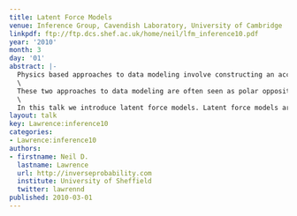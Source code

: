 ```yaml
---
title: Latent Force Models
venue: Inference Group, Cavendish Laboratory, University of Cambridge
linkpdf: ftp://ftp.dcs.shef.ac.uk/home/neil/lfm_inference10.pdf
year: '2010'
month: 3
day: '01'
abstract: |-
  Physics based approaches to data modeling involve constructing an accurate mechanistic model of data, often based on differential equations. Machine learning approaches are typically data driven— perhaps through regularized function approximation.\
  \
  These two approaches to data modeling are often seen as polar opposites, but in reality they are two different ends to a spectrum of approaches we might take.\
  \
  In this talk we introduce latent force models. Latent force models are a new approach to data representation that model data through unknown forcing functions that drive differential equation models. By treating the unknown forcing functions with Gaussian process priors we can create probabilistic models that exhibit particular physical characteristics of interest, for example, in dynamical systems resonance and inertia. This allows us to perform a synthesis of the data driven and physical modeling paradigms. We will show applications of these models in systems biology and modelling of human motion capture data.
layout: talk
key: Lawrence:inference10
categories:
- Lawrence:inference10
authors:
- firstname: Neil D.
  lastname: Lawrence
  url: http://inverseprobability.com
  institute: University of Sheffield
  twitter: lawrennd
published: 2010-03-01
---
```

